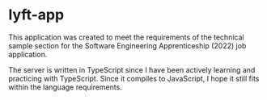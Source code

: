 # lyft-app

This application was created to meet the requirements of the technical sample section for the Software Engineering Apprenticeship (2022) job application.

The server is written in TypeScript since I have been actively learning and practicing with TypeScript. Since it compiles to JavaScript, I hope it still fits within the language requirements.
